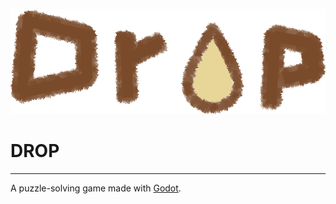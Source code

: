 ![title](project/Asset/Pic/title_main.png)
# DROP

----

A puzzle-solving game made with [Godot](https://godotengine.org/).

